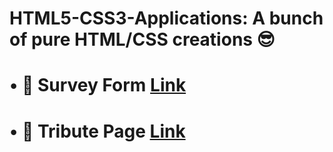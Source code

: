 # HTML5-CSS3-Applications: A bunch of pure HTML/CSS creations 😎

# • 📝 Survey Form [Link](https://codepen.io/pradneshhhh/full/MWyZqME)

# • 🏏 Tribute Page [Link](https://codepen.io/pradneshhhh/full/zYqMzYv)
